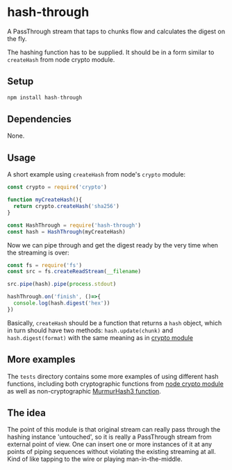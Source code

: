 # hash-through

A PassThrough stream that taps to chunks flow and calculates the digest on the fly.

The hashing function has to be supplied. It should be in a form similar to ```createHash``` from node crypto module.

## Setup

```javascript
npm install hash-through
```

## Dependencies

None.

## Usage

A short example using ```createHash``` from node's ```crypto``` module:

```javascript
const crypto = require('crypto')

function myCreateHash(){
  return crypto.createHash('sha256')
}

const HashThrough = require('hash-through')
const hash = HashThrough(myCreateHash)
```
Now we can pipe through and get the digest ready by the very time when the streaming is over:

```javascript
const fs = require('fs')
const src = fs.createReadStream(__filename)

src.pipe(hash).pipe(process.stdout)

hashThrough.on('finish', ()=>{
  console.log(hash.digest('hex'))
})
```

Basically, ```createHash``` should be a function that returns a ```hash``` object, which in turn should have two methods: ```hash.update(chunk)``` and ```hash.digest(format)``` with the same meaning as in [crypto module](https://nodejs.org/api/crypto.html#crypto_class_hash)

## More examples

The ```tests``` directory contains some more examples of using different hash functions, including both cryptographic functions from [node crypto module](https://nodejs.org/api/crypto.html#crypto_class_hash) as well as non-cryptographic [MurmurHash3 function](https://www.npmjs.com/package/murmurhash-native).

## The idea

The point of this module is that original stream can really pass through the hashing instance 'untouched', so it is really a PassThrough stream from external point of view. One can insert one or more instances of it at any points of piping sequences without violating the existing streaming at all. Kind of like tapping to the wire or playing man-in-the-middle.
